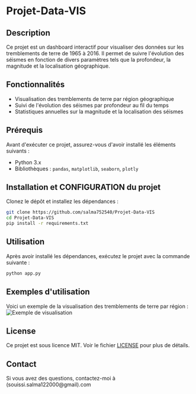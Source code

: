 # Projet-Data-VIS
## Description
Ce projet est un dashboard interactif pour visualiser des données sur les tremblements de terre de 1965 à 2016. Il permet de suivre l'évolution des séismes en fonction de divers paramètres tels que la profondeur, la magnitude et la localisation géographique.
## Fonctionnalités
- Visualisation des tremblements de terre par région géographique
- Suivi de l'évolution des séismes par profondeur au fil du temps
- Statistiques annuelles sur la magnitude et la localisation des séismes
## Prérequis
Avant d'exécuter ce projet, assurez-vous d'avoir installé les éléments suivants :
- Python 3.x
- Bibliothèques : `pandas`, `matplotlib`, `seaborn`, `plotly`
## Installation et CONFIGURATION du projet 
Clonez le dépôt et installez les dépendances :
```bash
git clone https://github.com/salma752540/Projet-Data-VIS
cd Projet-Data-VIS
pip install -r requirements.txt
````
## Utilisation
Après avoir installé les dépendances, exécutez le projet avec la commande suivante :
```bash
python app.py
````
## Exemples d'utilisation
Voici un exemple de la visualisation des tremblements de terre par région :
![Exemple de visualisation](dash2.PNG)
## License
Ce projet est sous licence MIT. Voir le fichier [LICENSE](License) pour plus de détails.
## Contact
Si vous avez des questions, contactez-moi à (souissi.salma122000@gmail).com 


